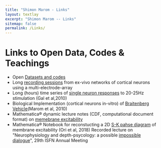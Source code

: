 ```yaml
---
title: "Shimon Marom - Links"
layout: textlay
excerpt: "Shimon Marom -- Links"
sitemap: false
permalink: /Links/
---
```

# Links to Open Data, Codes & Teachings

- Open [Datasets and codes](https://data.mendeley.com/research-data/?type=DATASET&search=Shimon%20Marom)
- Long [recording sessions](https://data.mendeley.com/datasets/4ztc7yxngf/1) from ex-vivo networks of cortical neurons using a multi-electrode-array
- Long (hours) time series of [single neuron responses](1/0) to 20-25Hz stimulation (Gal et al,2010)
- Biological Implementation (cortical neurons in-vitro) of [Braitenberg Vehicle](https://data.mendeley.com/datasets/bcrvd4mdsf/1)(Marom et al, 2010)
- Mathematica® dynamic lecture notes (CDF, computational document format) on [memebrane excitability](https://data.mendeley.com/datasets/2kn5ymgwvg/1)   
- Mathematica® Notebook for reconstucting a 2D [S-K pahse diagram](https://data.mendeley.com/datasets/sc3t4jvv78/1) of membrane excitability (Ori et al, 2018)
Recorded lecture on "Neurophysiology and depth-psycology: a possible [impossible dialogue](https://technionmail-my.sharepoint.com/personal/marom_technion_ac_il/_layouts/15/stream.aspx?id=%2Fpersonal%2Fmarom%5Ftechnion%5Fac%5Fil%2FDocuments%2FWebSiteShared%2FISFN%5F2021%2Emp4&nav=eyJyZWZlcnJhbEluZm8iOnsicmVmZXJyYWxBcHAiOiJPbmVEcml2ZUZvckJ1c2luZXNzIiwicmVmZXJyYWxBcHBQbGF0Zm9ybSI6IldlYiIsInJlZmVycmFsTW9kZSI6InZpZXciLCJyZWZlcnJhbFZpZXciOiJNeUZpbGVzTGlua0NvcHkifX0&ga=1&referrer=StreamWebApp%2EWeb&referrerScenario=AddressBarCopiedShareExpControl%2Eview)", 29th ISFN Annual Meeting






